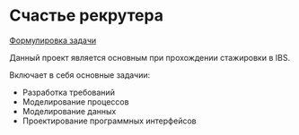 # Счастье рекрутера
[Формулировка задачи](https://github.com/kittenejjo/internshipIBS/blob/main/Счастье_рекрутера/Счастье%20рекрутера1.pdf)

Данный проект является основным при прохождении стажировки в IBS. 

Включает в себя основные задачии:
- Разработка требований
- Моделирование процессов
- Моделирование данных
- Проектирование программных интерфейсов

